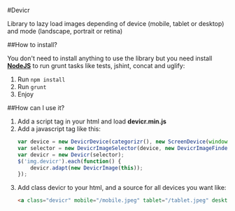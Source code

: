 #Devicr

Library to lazy load images depending of device (mobile, tablet or desktop) and mode (landscape, portrait or retina)

##How to install?

You don't need to install anything to use the library but you need install **[NodeJS](https://github.com/joyent/node/wiki/Installing-Node.js-via-package-manager)** to run grunt tasks like tests, jshint, concat and uglify:

1. Run `npm install`
2. Run `grunt`
3. Enjoy

##How can I use it?

1. Add a script tag in your html and load **devicr.min.js**
2. Add a javascript tag like this:
    ```javascript
    var device = new DevicrDevice(categorizr(), new ScreenDevice(window));
    var selector = new DevicrImageSelector(device, new DevicrImageFinder(device));
    var devicr = new Devicr(selector);
    $('img.devicr').each(function() {
        devicr.adapt(new DevicrImage(this));
    });
    ```
3. Add class devicr to your html, and a source for all devices you want like:
    ```html
    <a class="devicr" mobile="/mobile.jpeg" tablet="/tablet.jpeg" desktop="/desktop.jpeg" retina="/retina.jpeg"></a>
    ```
